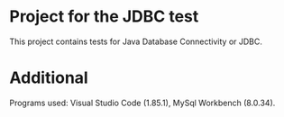# Project for the JDBC test

This project contains tests for Java Database Connectivity or JDBC.

# Additional

Programs used:
Visual Studio Code (1.85.1),
MySql Workbench (8.0.34).